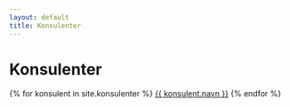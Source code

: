 ```yaml
---
layout: default
title: Konsulenter
---
```


<h1>Konsulenter</h1>
<div class="konsulentliste">

{% for konsulent in site.konsulenter %}
<a href="{{ konsulent.url }}">{{ konsulent.navn }}</a>
{% endfor %}

</div>
